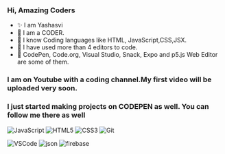 

### Hi, Amazing Coders
- ✨ I am Yashasvi
- 🔭 I am a CODER.
- 👯 I know Coding languages like HTML, JavaScript,CSS,JSX.
- 🔸 I have used more than 4 editors to code.
- 🌈 CodePen, Code.org, Visual Studio, Snack, Expo and p5.js Web Editor are some of them.
 ### I am on Youtube with a coding channel.My first video will be uploaded very soon.
 ### I just started making projects on CODEPEN as well. You can follow me there as well

 
 ![JavaScript](https://user-images.githubusercontent.com/75117366/126998599-a963f69d-91b6-430c-8899-ece498f33a63.png)
 ![HTML5](https://user-images.githubusercontent.com/75117366/126998777-66be56f6-2509-4f6e-ae5d-a67394f5e994.png)
 ![CSS3](https://user-images.githubusercontent.com/75117366/126999970-e3631934-6e51-46cc-8ea5-56b445a7e007.png)
![Git](https://user-images.githubusercontent.com/75117366/127000042-6964a8bd-a396-4c45-a727-bc072dad57ca.png)

![VSCode](https://user-images.githubusercontent.com/75117366/127000106-bdfb7447-f282-4fbb-bd2a-892599e0e919.png)
![json](https://user-images.githubusercontent.com/75117366/127000172-241ae442-6c62-44b9-b277-16afadf3423f.png)
![firebase](https://user-images.githubusercontent.com/75117366/127000311-d0339fde-46e0-46d6-ace1-27590312d210.png)






